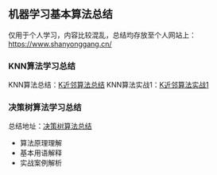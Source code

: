 ## 机器学习基本算法总结

仅用于个人学习，内容比较混乱，总结均存放至个人网站上：https://www.shanyonggang.cn/
### **KNN算法学习总结**
KNN算法总结：[K近邻算法总结](https://www.shanyonggang.cn/article_detail/60/ "K近邻算法总结")
KNN算法实战1：[K近邻算法实战1](https://github.com/ShanYonggang/Machine__Learning/tree/master/KNN/KNN%E5%AE%9E%E6%88%98 "K近邻算法实战1")

### **决策树算法学习总结**
总结地址：[决策树算法总结](https://www.shanyonggang.cn/article_detail/61/ "决策树算法总结")
- 算法原理理解
- 基本用语解释
- 实战案例解析
